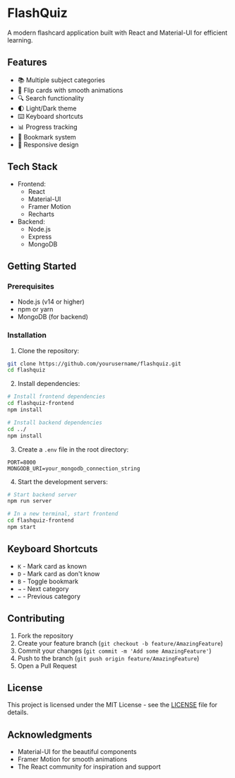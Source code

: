# FlashQuiz

A modern flashcard application built with React and Material-UI for efficient learning.

## Features

- 📚 Multiple subject categories
- 🔄 Flip cards with smooth animations
- 🔍 Search functionality
- 🌓 Light/Dark theme
- ⌨️ Keyboard shortcuts
- 📊 Progress tracking
- 🔖 Bookmark system
- 📱 Responsive design

## Tech Stack

- Frontend:
  - React
  - Material-UI
  - Framer Motion
  - Recharts
- Backend:
  - Node.js
  - Express
  - MongoDB

## Getting Started

### Prerequisites

- Node.js (v14 or higher)
- npm or yarn
- MongoDB (for backend)

### Installation

1. Clone the repository:
```bash
git clone https://github.com/yourusername/flashquiz.git
cd flashquiz
```

2. Install dependencies:
```bash
# Install frontend dependencies
cd flashquiz-frontend
npm install

# Install backend dependencies
cd ../
npm install
```

3. Create a `.env` file in the root directory:
```env
PORT=8000
MONGODB_URI=your_mongodb_connection_string
```

4. Start the development servers:
```bash
# Start backend server
npm run server

# In a new terminal, start frontend
cd flashquiz-frontend
npm start
```

## Keyboard Shortcuts

- `K` - Mark card as known
- `D` - Mark card as don't know
- `B` - Toggle bookmark
- `→` - Next category
- `←` - Previous category

## Contributing

1. Fork the repository
2. Create your feature branch (`git checkout -b feature/AmazingFeature`)
3. Commit your changes (`git commit -m 'Add some AmazingFeature'`)
4. Push to the branch (`git push origin feature/AmazingFeature`)
5. Open a Pull Request

## License

This project is licensed under the MIT License - see the [LICENSE](LICENSE) file for details.

## Acknowledgments

- Material-UI for the beautiful components
- Framer Motion for smooth animations
- The React community for inspiration and support